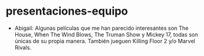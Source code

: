 # presentaciones-equipo

- Abigail: Algunas películas que me han parecido interesantes son The House, When The Wind Blows, The Truman Show y Mickey 17, todas son únicas de su propia manera. También jueguen Killing Floor 2 y/o Marvel Rivals.